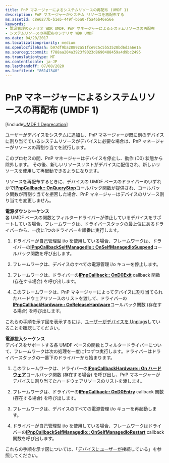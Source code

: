 ```yaml
---
title: PnP マネージャーによるシステムリソースの再配布 (UMDF 1)
description: PnP マネージャーがシステム リソースを再配布する
ms.assetid: c8e6277b-b1e5-449f-b5a0-f5a46b46e56e
keywords:
- 電源管理のシナリオ WDK UMDF、PnP マネージャーによるシステムリソースの再配布
- システムリソースの再配布のシナリオ WDK UMDF
ms.date: 04/20/2017
ms.localizationpriority: medium
ms.openlocfilehash: b97df9ba28892a51fce9c5c5b53528bd6d3a6e1a
ms.sourcegitcommit: f788aa204a3923f9023d8690488459a4d9bc2495
ms.translationtype: MT
ms.contentlocale: ja-JP
ms.lasthandoff: 07/08/2020
ms.locfileid: "86141340"
---
```

# <a name="the-pnp-manager-redistributes-system-resources-umdf-1"></a>PnP マネージャーによるシステムリソースの再配布 (UMDF 1)


[!include[UMDF 1 Deprecation](../includes/umdf-1-deprecation.md)]

ユーザーがデバイスをシステムに追加し、PnP マネージャーが既に別のデバイスに割り当てているシステムリソースがデバイスに必要な場合は、PnP マネージャーがリソースの再割り当てを試行します。

このプロセスの間、PnP マネージャーはデバイスを停止し、動作 (D0) 状態から除外します。 その後、新しいリソースリストがデバイスに配信され、新しいリソースを使用して再起動できるようになります。

リソースを再配布するときに、デバイスの UMDF ベースのドライバーのいずれかで[**IPnpCallback:: OnQueryStop**](https://docs.microsoft.com/windows-hardware/drivers/ddi/wudfddi/nf-wudfddi-ipnpcallback-onquerystop)コールバック関数が提供され、コールバック関数が再割り当てを拒否した場合、PnP マネージャーはデバイスのリソース割り当てを変更しません。

<a href="" id="power-down-sequence"></a>**電源ダウンシーケンス**  
各 UMDF ベースの関数とフィルタードライバーが停止しているデバイスをサポートしている場合、フレームワークは、ドライバースタックの最上位にあるドライバーから、一度に1つのドライバーを順番に実行します。

1.  ドライバーが自己管理型 i/o を使用している場合、フレームワークは、ドライバーの[**IPnpCallbackSelfManagedIo:: OnSelfManagedIoSuspend**](https://docs.microsoft.com/windows-hardware/drivers/ddi/wudfddi/nf-wudfddi-ipnpcallbackselfmanagedio-onselfmanagediosuspend)コールバック関数を呼び出します。

2.  フレームワークは、デバイスのすべての電源管理 i/o キューを停止します。

3.  フレームワークは、ドライバーの[**IPnpCallback:: OnD0Exit**](https://docs.microsoft.com/windows-hardware/drivers/ddi/wudfddi/nf-wudfddi-ipnpcallback-ond0exit) callback 関数 (存在する場合) を呼び出します。

4.  このフレームワークは、PnP マネージャーによってデバイスに割り当てられたハードウェアリソースのリストを渡して、ドライバーの[**IPnpCallbackHardware:: OnReleaseHardware**](https://docs.microsoft.com/windows-hardware/drivers/ddi/wudfddi/nf-wudfddi-ipnpcallbackhardware-onreleasehardware)コールバック関数 (存在する場合) を呼び出します。

これらの手順を示す図を表示するには、[ユーザーがデバイスを Unplugs](a-user-unplugs-a-device.md)していることを確認してください。

<a href="" id="power-up-sequence-------"></a>**電源投入シーケンス**   
デバイスをサポートする各 UMDF ベースの関数とフィルタードライバーについて、フレームワークは次の処理を一度に1つずつ実行します。ドライバーはドライバースタックの一番下のドライバーから始まります。

1.  このフレームワークは、ドライバーの[**IPnpCallbackHardware:: On ハードウェア**](https://docs.microsoft.com/windows-hardware/drivers/ddi/wudfddi/nf-wudfddi-ipnpcallbackhardware-onpreparehardware)コールバック関数 (存在する場合) を呼び出し、PnP マネージャーがデバイスに割り当てたハードウェアリソースのリストを渡します。

2.  フレームワークは、ドライバーの[**IPnpCallback:: OnD0Entry**](https://docs.microsoft.com/windows-hardware/drivers/ddi/wudfddi/nf-wudfddi-ipnpcallback-ond0entry) callback 関数 (存在する場合) を呼び出します。

3.  フレームワークは、デバイスのすべての電源管理 i/o キューを再起動します。

4.  ドライバーが自己管理型 i/o を使用している場合、フレームワークはドライバーの[**IPnpCallbackSelfManagedIo:: OnSelfManagedIoRestart**](https://docs.microsoft.com/windows-hardware/drivers/ddi/wudfddi/nf-wudfddi-ipnpcallbackselfmanagedio-onselfmanagediorestart) callback 関数を呼び出します。

これらの手順を示す図については、「[デバイスにユーザーが](a-user-plugs-in-a-device.md)接続している」を参照してください。

 

 





